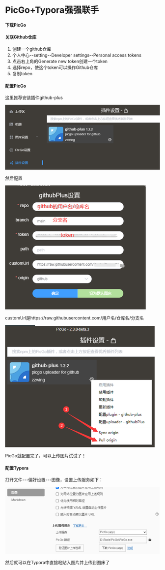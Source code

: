 # PicGo+Typora强强联手

#### 下载PicGo

[下载地址]: https://github.com/Molunerfinn/PicGo/releases

#### 关联Github仓库

1. 创建一个github仓库
2. 个人中心--setting--Developer settings--Personal access tokens
3. 点击右上角的Generate new token创建一个token
4. 选择repo，使这个token可以操作Github仓库
5. 复制token

#### 配置PicGo

这里推荐安装插件github-plus

![image-20201202165701228](https://raw.githubusercontent.com/SachaZhangJYQYis/PicBed/main/20201202165703.png)

然后配置

![image-20201202165955256](https://raw.githubusercontent.com/SachaZhangJYQYis/PicBed/main/20201202165956.png)

customUrl是https://raw.githubusercontent.com/用户名/仓库名/分支名

![image-20201204082425678](https://raw.githubusercontent.com/SachaZhangJYQYis/PicBed/main/20201204082428.png)

PicGo就配置完了，可以上传图片试试了！

#### 配置Typora

打开文件---偏好设置---图像，设置上传服务如下：

![image-20201204083056696](https://raw.githubusercontent.com/SachaZhangJYQYis/PicBed/main/20201204083058.png)

然后就可以在Typora中直接粘贴入图片并上传到图床了

